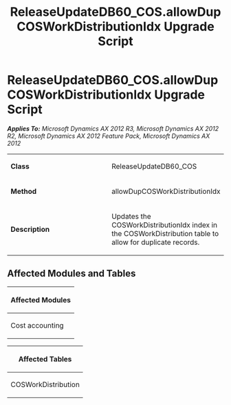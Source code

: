 ﻿---
title: ReleaseUpdateDB60_COS.allowDupCOSWorkDistributionIdx Upgrade Script
TOCTitle: ReleaseUpdateDB60_COS.allowDupCOSWorkDistributionIdx Upgrade Script
ms:assetid: ef2f66ee-67a1-109f-1b49-3bb79af6a4be
ms:mtpsurl: https://msdn.microsoft.com/en-us/library/JJ737396(v=AX.60)
ms:contentKeyID: 49712091
ms.date: 05/18/2015
mtps_version: v=AX.60
---

# ReleaseUpdateDB60\_COS.allowDupCOSWorkDistributionIdx Upgrade Script 


_**Applies To:** Microsoft Dynamics AX 2012 R3, Microsoft Dynamics AX 2012 R2, Microsoft Dynamics AX 2012 Feature Pack, Microsoft Dynamics AX 2012_

<table>
<colgroup>
<col style="width: 50%" />
<col style="width: 50%" />
</colgroup>
<tbody>
<tr class="odd">
<td><p><strong>Class</strong></p></td>
<td><p>ReleaseUpdateDB60_COS</p></td>
</tr>
<tr class="even">
<td><p><strong>Method</strong></p></td>
<td><p>allowDupCOSWorkDistributionIdx</p></td>
</tr>
<tr class="odd">
<td><p><strong>Description</strong></p></td>
<td><p>Updates the COSWorkDistributionIdx index in the COSWorkDistribution table to allow for duplicate records.</p></td>
</tr>
</tbody>
</table>


## Affected Modules and Tables

<table>
<colgroup>
<col style="width: 100%" />
</colgroup>
<thead>
<tr class="header">
<th><p>Affected Modules</p></th>
</tr>
</thead>
<tbody>
<tr class="odd">
<td><p>Cost accounting</p></td>
</tr>
</tbody>
</table>


<table>
<colgroup>
<col style="width: 100%" />
</colgroup>
<thead>
<tr class="header">
<th><p>Affected Tables</p></th>
</tr>
</thead>
<tbody>
<tr class="odd">
<td><p>COSWorkDistribution</p></td>
</tr>
</tbody>
</table>

  


